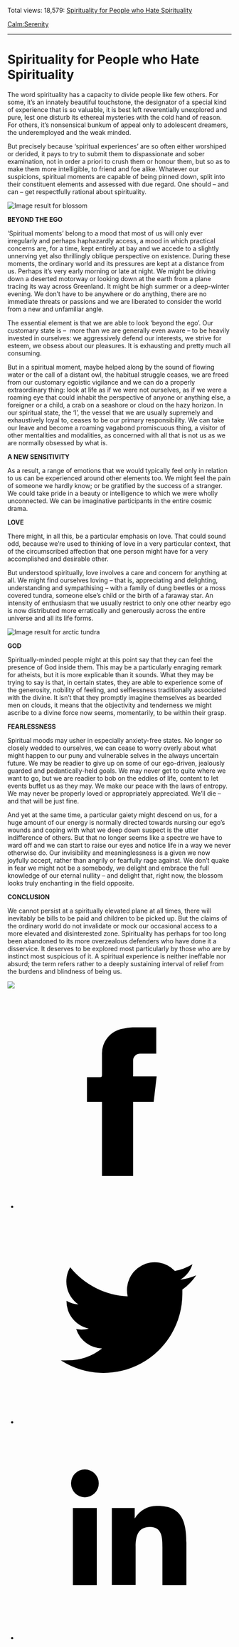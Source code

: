 Total views: 18,579: [Spirituality for People who Hate Spirituality](https://www.theschooloflife.com/thebookoflife/spirituality-for-people-who-hate-spirituality/)

[Calm:](https://www.theschooloflife.com/thebookoflife/category/calm/)[Serenity](https://www.theschooloflife.com/thebookoflife/category/calm/serenity/)

* * *

# Spirituality for People who Hate Spirituality
<style>
						.alignnone {
  display: block;
  margin-left: auto;
  margin-right: auto;
  align: center:
}

.addtoany_share_save_container {
display:none;
}

.wp-block-image {
		display: block;
  margin-left: auto;
  margin-right: auto;
  width: 50%;
}

.aligncenter {
display: block;
  margin-left: auto;
  margin-right: auto;
  align: center:
}

@media only screen and (max-width: 500px) {
  .wp-block-image {
		display: block;
  margin-left: auto;
  margin-right: auto;
  width: 100%;
} }

h1 {max-width: 600px !important;
}
.s18-single-post .content-area .site-main article .post-cat-header-display + .old-wrapper p {
    font-size: 1.200em
}
						</style>

The word spirituality has a capacity to divide people like few others. For some, it’s an innately beautiful touchstone, the designator of a special kind of experience that is so valuable, it is best left reverentially unexplored and pure, lest one disturb its ethereal mysteries with the cold hand of reason. For others, it’s nonsensical bunkum of appeal only to adolescent dreamers, the underemployed and the weak minded.

But precisely because ‘spiritual experiences’ are so often either worshiped or derided, it pays to try to submit them to dispassionate and sober examination, not in order a priori to crush them or honour them, but so as to make them more intelligible, to friend and foe alike. Whatever our suspicions, spiritual moments are capable of being pinned down, split into their constituent elements and assessed with due regard. One should – and can – get respectfully rational about spirituality.

![Image result for blossom](https://www.theinvisibletourist.com/wp-content/uploads/2018/01/featured_76.jpg)

**BEYOND THE EGO**

‘Spiritual moments’ belong to a mood that most of us will only ever irregularly and perhaps haphazardly access, a mood in which practical concerns are, for a time, kept entirely at bay and we accede to a slightly unnerving yet also thrillingly oblique perspective on existence. During these moments, the ordinary world and its pressures are kept at a distance from us. Perhaps it’s very early morning or late at night. We might be driving down a deserted motorway or looking down at the earth from a plane tracing its way across Greenland. It might be high summer or a deep-winter evening. We don’t have to be anywhere or do anything, there are no immediate threats or passions and we are liberated to consider the world from a new and unfamiliar angle.

The essential element is that we are able to look ‘beyond the ego’. Our customary state is – &nbsp;more than we are generally even aware – to be heavily invested in ourselves: we aggressively defend our interests, we strive for esteem, we obsess about our pleasures. It is exhausting and pretty much all consuming.

But in a spiritual moment, maybe helped along by the sound of flowing water or the call of a distant owl, the habitual struggle ceases, we are freed from our customary egoistic vigilance and we can do a properly extraordinary thing: look at life as if we were not ourselves, as if we were a roaming eye that could inhabit the perspective of anyone or anything else, a foreigner or a child, a crab on a seashore or cloud on the hazy horizon. In our spiritual state, the ‘I’, the vessel that we are usually supremely and exhaustively loyal to, ceases to be our primary responsibility. We can take our leave and become a roaming vagabond promiscuous thing, a visitor of other mentalities and modalities, as concerned with all that is not us as we are normally obsessed by what is.

**A NEW SENSITIVITY**

As a result, a range of emotions that we would typically feel only in relation to us can be experienced around other elements too. We might feel the pain of someone we hardly know; or be gratified by the success of a stranger. We could take pride in a beauty or intelligence to which we were wholly unconnected. We can be imaginative participants in the entire cosmic drama.

**LOVE**

There might, in all this, be a particular emphasis on love. That could sound odd, because we’re used to thinking of love in a very particular context, that of the circumscribed affection that one person might have for a very accomplished and desirable other.

But understood spiritually, love involves a care and concern for anything at all. We might find ourselves loving – that is, appreciating and delighting, understanding and sympathising – with a family of dung beetles or a moss covered tundra, someone else’s child or the birth of a faraway star. An intensity of enthusiasm that we usually restrict to only one other nearby ego is now distributed more erratically and generously across the entire universe and all its life forms.

![Image result for arctic tundra](https://www.hunting-simulator.com/img/zones/posters/alaska-arctic-tundra.jpg)

**GOD**

Spiritually-minded people might at this point say that they can feel the presence of God inside them. This may be a particularly enraging remark for atheists, but it is more explicable than it sounds. What they may be trying to say is that, in certain states, they are able to experience some of the generosity, nobility of feeling, and selflessness traditionally associated with the divine. It isn’t that they promptly imagine themselves as bearded men on clouds, it means that the objectivity and tenderness we might ascribe to a divine force now seems, momentarily, to be within their grasp.

**FEARLESSNESS**

Spiritual moods may usher in especially anxiety-free states. No longer so closely wedded to ourselves, we can cease to worry overly about what might happen to our puny and vulnerable selves in the always uncertain future. We may be readier to give up on some of our ego-driven, jealously guarded and pedantically-held goals. We may never get to quite where we want to go, but we are readier to bob on the eddies of life, content to let events buffet us as they may. We make our peace with the laws of entropy. We may never be properly loved or appropriately appreciated. We’ll die – and that will be just fine.

And yet at the same time, a particular gaiety might descend on us, for a huge amount of our energy is normally directed towards nursing our ego’s wounds and coping with what we deep down suspect is the utter indifference of others. But that no longer seems like a spectre we have to ward off and we can start to raise our eyes and notice life in a way we never otherwise do. Our invisibility and meaninglessness is a given we now joyfully accept, rather than angrily or fearfully rage against. We don’t quake in fear we might not be a somebody, we delight and embrace the full knowledge of our eternal nullity – and delight that, right now, the blossom looks truly enchanting in the field opposite.

**CONCLUSION**

We cannot persist at a spiritually elevated plane at all times, there will inevitably be bills to be paid and children to be picked up. But the claims of the ordinary world do not invalidate or mock our occasional access to a more elevated and disinterested zone. Spirituality has perhaps for too long been abandoned to its more overzealous defenders who have done it a disservice. It deserves to be explored most particularly by those who are by instinct most suspicious of it. A spiritual experience is neither ineffable nor absurd; the term refers rather to a deeply sustaining interval of relief from the burdens and blindness of being us.

[![](https://img.youtube.com/vi/xum35-XplNY/0.jpg)](https://www.youtube.com/embed/xum35-XplNY '')
<style>
    .iframe-class { display: block !important; }
</style>

- [<svg xmlns="http://www.w3.org/2000/svg" viewbox="0 0 26 26"><title>Facebook</title>
                    <g>
                        <path d="M8.38,10H9.92c.2,0,.29,0,.29-.28,0-.82,0-1.64,0-2.46a3.05,3.05,0,0,1,2.57-3.15A7.22,7.22,0,0,1,14,3.95c.86,0,1.71,0,2.57,0h.25v3.2h-2A.85.85,0,0,0,14,8c0,.62,0,1.24,0,1.91h2.87L16.51,13H14v9H10.21V13H8.38Z"></path>
                    </g>
                </svg>](http://www.facebook.com/sharer/sharer.php?u=https://www.theschooloflife.com/thebookoflife/spirituality-for-people-who-hate-spirituality/)
- [<svg xmlns="http://www.w3.org/2000/svg" viewbox="0 0 26 26"><title>Twitter</title>
                    <path d="M21.69,7.9a6.75,6.75,0,0,1-1.94.53,3.39,3.39,0,0,0,1.48-1.87,6.76,6.76,0,0,1-2.14.82,3.38,3.38,0,0,0-5.75,3.08,9.59,9.59,0,0,1-7-3.53,3.38,3.38,0,0,0,1,4.51A3.36,3.36,0,0,1,5.89,11v0A3.38,3.38,0,0,0,8.6,14.37a3.39,3.39,0,0,1-1.53.06,3.38,3.38,0,0,0,3.15,2.35A6.78,6.78,0,0,1,6,18.22a6.87,6.87,0,0,1-.81,0A9.6,9.6,0,0,0,20,10.08q0-.22,0-.44A6.86,6.86,0,0,0,21.69,7.9Z"></path>
                </svg>](http://twitter.com/share?url=https://www.theschooloflife.com/thebookoflife/spirituality-for-people-who-hate-spirituality/&text=&via=theschooloflife)
- [<svg xmlns="http://www.w3.org/2000/svg" viewbox="0 0 26 26"><title>LinkedIn</title>
<path class="cls-2" d="M6.67,10H9.58v9.36H6.67ZM8.13,5.32A1.69,1.69,0,1,1,6.44,7,1.69,1.69,0,0,1,8.13,5.32"></path><path class="cls-2" d="M11.41,10H14.2v1.28h0A3.06,3.06,0,0,1,17,9.75c2.95,0,3.49,1.94,3.49,4.46v5.14H17.57V14.79c0-1.09,0-2.48-1.51-2.48s-1.75,1.18-1.75,2.4v4.63H11.41Z"></path></svg>](https://www.linkedin.com/shareArticle?mini=true&url=https://www.theschooloflife.com/thebookoflife/spirituality-for-people-who-hate-spirituality/)
